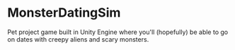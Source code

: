 # MonsterDatingSim
Pet project game built in Unity Engine where you'll (hopefully) be able to go on dates with creepy aliens and scary monsters.
